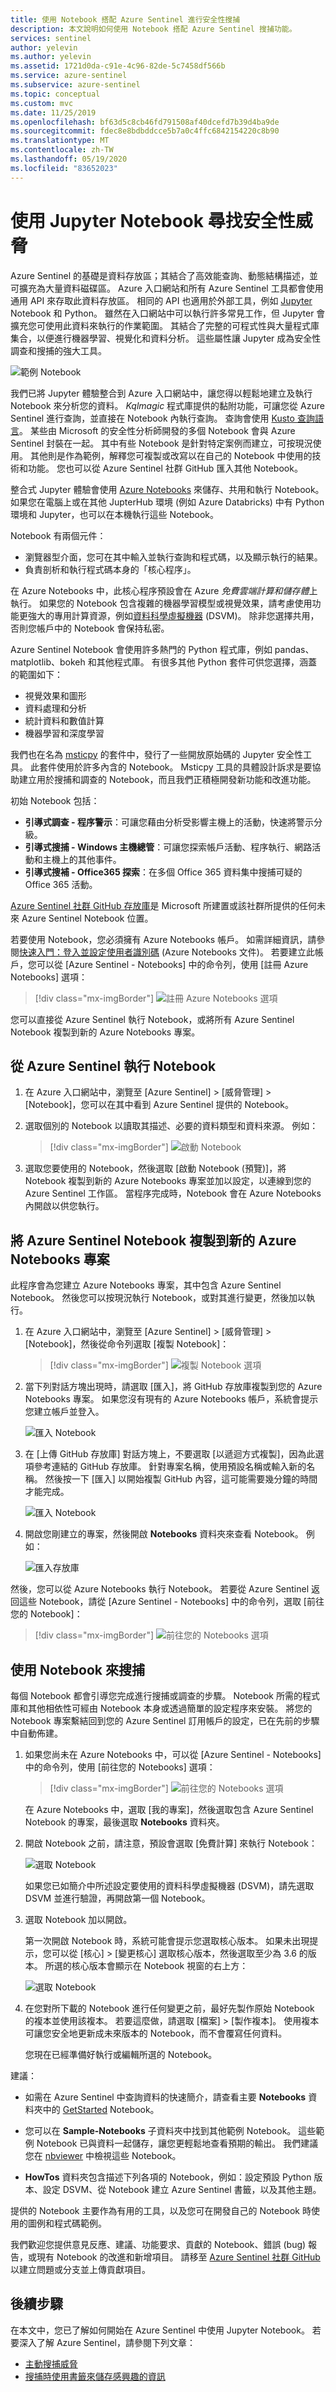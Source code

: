```yaml
---
title: 使用 Notebook 搭配 Azure Sentinel 進行安全性搜捕
description: 本文說明如何使用 Notebook 搭配 Azure Sentinel 搜捕功能。
services: sentinel
author: yelevin
ms.author: yelevin
ms.assetid: 1721d0da-c91e-4c96-82de-5c7458df566b
ms.service: azure-sentinel
ms.subservice: azure-sentinel
ms.topic: conceptual
ms.custom: mvc
ms.date: 11/25/2019
ms.openlocfilehash: bf63d5c8cb46fd791508af40dcefd7b39d4ba9de
ms.sourcegitcommit: fdec8e8bdbddcce5b7a0c4ffc6842154220c8b90
ms.translationtype: MT
ms.contentlocale: zh-TW
ms.lasthandoff: 05/19/2020
ms.locfileid: "83652023"
---
```

# <a name="use-jupyter-notebooks-to-hunt-for-security-threats"></a>使用 Jupyter Notebook 尋找安全性威脅

Azure Sentinel 的基礎是資料存放區；其結合了高效能查詢、動態結構描述，並可擴充為大量資料磁碟區。 Azure 入口網站和所有 Azure Sentinel 工具都會使用通用 API 來存取此資料存放區。 相同的 API 也適用於外部工具，例如 [Jupyter](https://jupyter.org/) Notebook 和 Python。 雖然在入口網站中可以執行許多常見工作，但 Jupyter 會擴充您可使用此資料來執行的作業範圍。 其結合了完整的可程式性與大量程式庫集合，以便進行機器學習、視覺化和資料分析。 這些屬性讓 Jupyter 成為安全性調查和搜捕的強大工具。

![範例 Notebook](./media/notebooks/sentinel-notebooks-map.png)

我們已將 Jupyter 體驗整合到 Azure 入口網站中，讓您得以輕鬆地建立及執行 Notebook 來分析您的資料。 *Kqlmagic* 程式庫提供的黏附功能，可讓您從 Azure Sentinel 進行查詢，並直接在 Notebook 內執行查詢。 查詢會使用 [Kusto 查詢語言](https://kusto.azurewebsites.net/docs/query/index.html)。 某些由 Microsoft 的安全性分析師開發的多個 Notebook 會與 Azure Sentinel 封裝在一起。 其中有些 Notebook 是針對特定案例而建立，可按現況使用。 其他則是作為範例，解釋您可複製或改寫以在自己的 Notebook 中使用的技術和功能。 您也可以從 Azure Sentinel 社群 GitHub 匯入其他 Notebook。

整合式 Jupyter 體驗會使用 [Azure Notebooks](https://notebooks.azure.com/) 來儲存、共用和執行 Notebook。 如果您在電腦上或在其他 JupterHub 環境 (例如 Azure Databricks) 中有 Python 環境和 Jupyter，也可以在本機執行這些 Notebook。

Notebook 有兩個元件：

- 瀏覽器型介面，您可在其中輸入並執行查詢和程式碼，以及顯示執行的結果。
- 負責剖析和執行程式碼本身的「核心程序」。 

在 Azure Notebooks 中，此核心程序預設會在 Azure *免費雲端計算和儲存體*上執行。 如果您的 Notebook 包含複雜的機器學習模型或視覺效果，請考慮使用功能更強大的專用計算資源，例如[資料科學虛擬機器](https://azure.microsoft.com/services/virtual-machines/data-science-virtual-machines/) (DSVM)。 除非您選擇共用，否則您帳戶中的 Notebook 會保持私密。

Azure Sentinel Notebook 會使用許多熱門的 Python 程式庫，例如 pandas、matplotlib、bokeh 和其他程式庫。 有很多其他 Python 套件可供您選擇，涵蓋的範圍如下：

- 視覺效果和圖形
- 資料處理和分析
- 統計資料和數值計算
- 機器學習和深度學習

我們也在名為 [msticpy](https://github.com/Microsoft/msticpy/) 的套件中，發行了一些開放原始碼的 Jupyter 安全性工具。 此套件使用於許多內含的 Notebook。 Msticpy 工具的具體設計訴求是要協助建立用於搜捕和調查的 Notebook，而且我們正積極開發新功能和改進功能。

初始 Notebook 包括：

- **引導式調查 - 程序警示**：可讓您藉由分析受影響主機上的活動，快速將警示分級。
- **引導式搜捕 - Windows 主機總管**：可讓您探索帳戶活動、程序執行、網路活動和主機上的其他事件。
- **引導式搜補 - Office365 探索**：在多個 Office 365 資料集中搜捕可疑的 Office 365 活動。

[Azure Sentinel 社群 GitHub 存放庫](https://github.com/Azure/Azure-Sentinel)是 Microsoft 所建置或該社群所提供的任何未來 Azure Sentinel Notebook 位置。

若要使用 Notebook，您必須擁有 Azure Notebooks 帳戶。 如需詳細資訊，請參閱[快速入門：登入並設定使用者識別碼](https://docs.microsoft.com/azure/notebooks/quickstart-sign-in-azure-notebooks) (Azure Notebooks 文件)。 若要建立此帳戶，您可以從 [Azure Sentinel - Notebooks] 中的命令列，使用 [註冊 Azure Notebooks] 選項：

> [!div class="mx-imgBorder"]
>![註冊 Azure Notebooks 選項](./media/notebooks/sentinel-azure-sign-up-azure-notebooks.png)

您可以直接從 Azure Sentinel 執行 Notebook，或將所有 Azure Sentinel Notebook 複製到新的 Azure Notebooks 專案。

## <a name="run-a-notebook-from-azure-sentinel"></a>從 Azure Sentinel 執行 Notebook
 
1. 在 Azure 入口網站中，瀏覽至 [Azure Sentinel] > [威脅管理] > [Notebook]，您可以在其中看到 Azure Sentinel 提供的 Notebook。 

2. 選取個別的 Notebook 以讀取其描述、必要的資料類型和資料來源。 例如：
    
    > [!div class="mx-imgBorder"]
    > ![啟動 Notebook](./media/notebooks/sentinel-azure-notebooks-launch.png)

3. 選取您要使用的 Notebook，然後選取 [啟動 Notebook (預覽)]，將 Notebook 複製到新的 Azure Notebooks 專案並加以設定，以連線到您的 Azure Sentinel 工作區。 當程序完成時，Notebook 會在 Azure Notebooks 內開啟以供您執行。

## <a name="clone-azure-sentinel-notebooks-to-a-new-azure-notebooks-project"></a>將 Azure Sentinel Notebook 複製到新的 Azure Notebooks 專案

此程序會為您建立 Azure Notebooks 專案，其中包含 Azure Sentinel Notebook。 然後您可以按現況執行 Notebook，或對其進行變更，然後加以執行。

1. 在 Azure 入口網站中，瀏覽至 [Azure Sentinel] > [威脅管理] > [Notebook]，然後從命令列選取 [複製 Notebook]：
  
    > [!div class="mx-imgBorder"]
    >![複製 Notebook 選項](./media/notebooks/sentinel-azure-clone-notebooks.png)

2. 當下列對話方塊出現時，請選取 [匯入]，將 GitHub 存放庫複製到您的 Azure Notebooks 專案。 如果您沒有現有的 Azure Notebooks 帳戶，系統會提示您建立帳戶並登入。

   ![匯入 Notebook](./media/notebooks/sentinel-notebooks-clone.png)

3. 在 [上傳 GitHub 存放庫] 對話方塊上，不要選取 [以遞迴方式複製]，因為此選項參考連結的 GitHub 存放庫。 針對專案名稱，使用預設名稱或輸入新的名稱。 然後按一下 [匯入] 以開始複製 GitHub 內容，這可能需要幾分鐘的時間才能完成。

   ![匯入 Notebook](./media/notebooks/sentinel-create-project.png)

4. 開啟您剛建立的專案，然後開啟 **Notebooks** 資料夾來查看 Notebook。 例如：

   ![匯入存放庫](./media/notebooks/sentinel-open-notebook1.png)

然後，您可以從 Azure Notebooks 執行 Notebook。 若要從 Azure Sentinel 返回這些 Notebook，請從 [Azure Sentinel - Notebooks] 中的命令列，選取 [前往您的 Notebook]：

> [!div class="mx-imgBorder"]
>![前往您的 Notebooks 選項](./media/notebooks/sentinel-azure-to-go-notebooks.png)


## <a name="using-notebooks-to-hunt"></a>使用 Notebook 來搜捕

每個 Notebook 都會引導您完成進行搜捕或調查的步驟。 Notebook 所需的程式庫和其他相依性可經由 Notebook 本身或透過簡單的設定程序來安裝。 將您的 Notebook 專案繫結回到您的 Azure Sentinel 訂用帳戶的設定，已在先前的步驟中自動佈建。

1. 如果您尚未在 Azure Notebooks 中，可以從 [Azure Sentinel - Notebooks] 中的命令列，使用 [前往您的 Notebooks] 選項：
    
    > [!div class="mx-imgBorder"]
    >![前往您的 Notebooks 選項](./media/notebooks/sentinel-azure-to-go-notebooks.png)
    
    在 Azure Notebooks 中，選取 [我的專案]，然後選取包含 Azure Sentinel Notebook 的專案，最後選取 **Notebooks** 資料夾。
    
2. 開啟 Notebook 之前，請注意，預設會選取 [免費計算] 來執行 Notebook：
    
   ![選取 Notebook](./media/notebooks/sentinel-open-notebook2.png)
    
    如果您已如簡介中所述設定要使用的資料科學虛擬機器 (DSVM)，請先選取 DSVM 並進行驗證，再開啟第一個 Notebook。 

3. 選取 Notebook 加以開啟。
    
    第一次開啟 Notebook 時，系統可能會提示您選取核心版本。 如果未出現提示，您可以從 [核心] >  [變更核心] 選取核心版本，然後選取至少為 3.6 的版本。 所選的核心版本會顯示在 Notebook 視窗的右上方：
    
   ![選取 Notebook](./media/notebooks/sentinel-select-kernel.png)

4. 在您對所下載的 Notebook 進行任何變更之前，最好先製作原始 Notebook 的複本並使用該複本。 若要這麼做，請選取 [檔案] > [製作複本]。 使用複本可讓您安全地更新成未來版本的 Notebook，而不會覆寫任何資料。
    
    您現在已經準備好執行或編輯所選的 Notebook。

建議：

- 如需在 Azure Sentinel 中查詢資料的快速簡介，請查看主要 **Notebooks** 資料夾中的 [GetStarted](https://github.com/Azure/Azure-Sentinel-Notebooks/blob/345cf9f7c8f6137f5af4593a3f9d7568acd6cbc2/DeprecatedNotebooks/Get%20Started.ipynb) Notebook。 

- 您可以在 **Sample-Notebooks** 子資料夾中找到其他範例 Notebook。 這些範例 Notebook 已與資料一起儲存，讓您更輕鬆地查看預期的輸出。 我們建議您在 [nbviewer](https://nbviewer.jupyter.org/) 中檢視這些 Notebook。 

- **HowTos** 資料夾包含描述下列各項的 Notebook，例如：設定預設 Python 版本、設定 DSVM、從 Notebook 建立 Azure Sentinel 書籤，以及其他主題。

提供的 Notebook 主要作為有用的工具，以及您可在開發自己的 Notebook 時使用的圖例和程式碼範例。

我們歡迎您提供意見反應、建議、功能要求、貢獻的 Notebook、錯誤 (bug) 報告，或現有 Notebook 的改進和新增項目。 請移至 [Azure Sentinel 社群 GitHub](https://github.com/Azure/Azure-Sentinel) 以建立問題或分支並上傳貢獻項目。

## <a name="next-steps"></a>後續步驟

在本文中，您已了解如何開始在 Azure Sentinel 中使用 Jupyter Notebook。 若要深入了解 Azure Sentinel，請參閱下列文章：

- [主動搜捕威脅](hunting.md)
- [搜捕時使用書籤來儲存感興趣的資訊](bookmarks.md)
